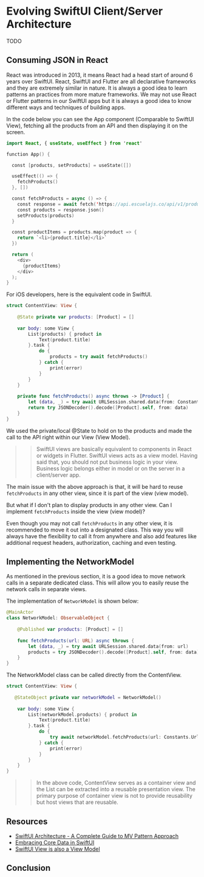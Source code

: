 # Evolving SwiftUI Client/Server Architecture 

TODO


## Consuming JSON in React 

React was introduced in 2013, it means React had a head start of around 6 years over SwiftUI. React, SwiftUI and Flutter are all declarative frameworks and they are extremely similar in nature. It is always a good idea to learn patterns an practices from more mature frameworks. We may not use React or Flutter patterns in our SwiftUI apps but it is always a good idea to know different ways and techniques of building apps. 

In the code below you can see the App component (Comparable to SwiftUI View), fetching all the products from an API and then displaying it on the screen. 

```swift 
import React, { useState, useEffect } from 'react'

function App() {

  const [products, setProducts] = useState([]) 

  useEffect(() => {
    fetchProducts()
  }, [])

  const fetchProducts = async () => { 
    const response = await fetch('https://api.escuelajs.co/api/v1/products?offset=0&limit=10')
    const products = response.json() 
    setProducts(products)
  }

  const productItems = products.map(product => {
    return `<li>{product.title}</li>`
  })

  return (
    <div>
      {productItems}
    </div>
  );
}
```

For iOS developers, here is the equivalent code in SwiftUI. 

```swift 
struct ContentView: View {
    
    @State private var products: [Product] = []
    
    var body: some View {
        List(products) { product in
            Text(product.title)
        }.task {
            do {
                products = try await fetchProducts()
            } catch {
                print(error)
            }
        }
    }
    
    private func fetchProducts() async throws -> [Product] {
        let (data, _) = try await URLSession.shared.data(from: Constants.Urls.allProducts)
        return try JSONDecoder().decode([Product].self, from: data)
    }
}
```

We used the private/local @State to hold on to the products and made the call to the API right within our View (View Model). 

>> SwiftUI views are basically equivalent to components in React or widgets in Flutter. SwiftUI views acts as a view model. Having said that, you should not put business logic in your view. Business logic belongs either in model or on the server in a client/server app.  

The main issue with the above approach is that, it will be hard to reuse ```fetchProducts``` in any other view, since it is part of the view (view model).  

But what if I don't plan to display products in any other view. Can I implement ```fetchProducts``` inside the view (view model)?  

Even though you may not call ```fetchProducts``` in any other view, it is recommended to move it out into a designated class. This way you will always have the flexibility to call it from anywhere and also add features like additional request headers, authorization, caching and even testing.  

## Implementing the NetworkModel 

As mentioned in the previous section, it is a good idea to move network calls in a separate dedicated class. This will allow you to easily reuse the network calls in separate views. 

The implementation of ```NetworkModel``` is shown below: 

```swift 
@MainActor
class NetworkModel: ObservableObject {
    
    @Published var products: [Product] = []
    
    func fetchProducts(url: URL) async throws {
        let (data, _) = try await URLSession.shared.data(from: url)
        products = try JSONDecoder().decode([Product].self, from: data)
    }
}
```

The NetworkModel class can be called directly from the ContentView. 

```swift 
struct ContentView: View {
    
   @StateObject private var networkModel = NetworkModel()
    
    var body: some View {
        List(networkModel.products) { product in
            Text(product.title)
        }.task {
            do {
                try await networkModel.fetchProducts(url: Constants.Urls.allProducts)
            } catch {
                print(error)
            }
        }
    }
}
```

>> In the above code, ContentView serves as a container view and the List can be extracted into a reusable presentation view. The primary purpose of container view is not to provide reusability but host views that are reusable. 



## Resources 

- [SwiftUI Architecture - A Complete Guide to MV Pattern Approach](https://azamsharp.com/2022/10/06/practical-mv-pattern-crud.html)
- [Embracing Core Data in SwiftUI](https://azamsharp.com/2022/10/11/embracing-core-data-in-swiftui.html)
- [SwiftUI View is also a View Model](https://azamsharp.com/2022/07/21/view-is-the-view-model.html)

## Conclusion 
